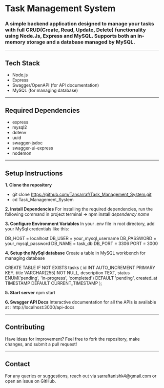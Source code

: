 # Task Management System

### A simple backend application designed to manage your tasks with full CRUD(Create, Read, Update, Delete) functionality using **Node.Js, Express and MySQL**. Supports both an in-memory storage and a database managed by MySQL.

---

## Tech Stack
- Node.js
- Express
- Swagger/OpenAPI (for API documentation)
- MySQL (for managing database)

---
  
## Required Dependencies
- express
- mysql2
- dotenv
- uuid
- swagger-jsdoc
- swagger-ui-express
- nodemon

---

## Setup Instructions

**1. Clone the repository**
- git clone https://github.com/Tansarraf/Task_Management_System.git
- cd Task_Management_System

**2. Install Dependencies**
For installing the required dependencies, run the following command in project terminal
-> npm install *dependency name*

**3. Configure Environment Variables**
In your .env file in root directory, add your MySql credentials like this:

DB_HOST = localhost
DB_USER = your_mysql_username
DB_PASSWORD = your_mysql_password
DB_NAME = task_db
DB_PORT = 3306
PORT = 3000

**4. Setup the MySql database**
Create a table in MySQL workbench for managing database

CREATE TABLE IF NOT EXISTS tasks (
  id INT AUTO_INCREMENT PRIMARY KEY,
  title VARCHAR(255) NOT NULL,
  description TEXT,
  status ENUM('pending', 'in-progress', 'completed') DEFAULT 'pending',
  created_at TIMESTAMP DEFAULT CURRENT_TIMESTAMP
);

**5. Start server**
npm start

**6. Swagger API Docs**
Interactive documentation for all the APIs is available at : http://localhost:3000/api-docs

---

## Contributing
Have ideas for improvement? Feel free to fork the repository, make changes, and submit a pull request!

---

## Contact
For any queries or suggestions, reach out via sarraftanishk4@gmail.com or open an issue on GitHub.

